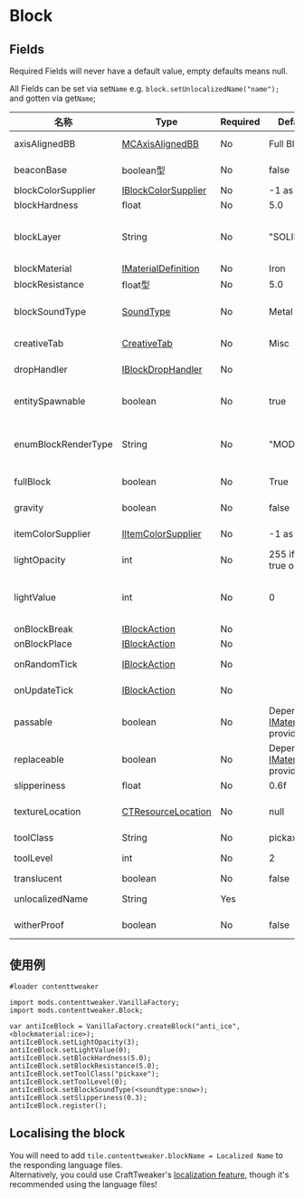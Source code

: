# Block

## Fields

Required Fields will never have a default value, empty defaults means null.

All Fields can be set via set`Name` e.g. `block.setUnlocalizedName("name");` and gotten via get`Name`;

| 名称                  | Type                                                                                                      | Required | Default Value                                                                                                  | Notes                                                                                               |
| ------------------- | --------------------------------------------------------------------------------------------------------- | -------- | -------------------------------------------------------------------------------------------------------------- | --------------------------------------------------------------------------------------------------- |
| axisAlignedBB       | [MCAxisAlignedBB](/Mods/ContentTweaker/Vanilla/Types/Block/MCAxisAlignedBB/)                              | No       | Full Block                                                                                                     | Lets you set the block's bounding box                                                               |
| beaconBase          | boolean型                                                                                                  | No       | false                                                                                                          | Can this block be used as part of a beacon's base?                                                  |
| blockColorSupplier  | [IBlockColorSupplier](/Mods/ContentTweaker/Vanilla/Advanced_Functionality/Functions/IBlockColorSupplier/) | No       | -1 as color                                                                                                    | The block's color                                                                                   |
| blockHardness       | float                                                                                                     | No       | 5.0                                                                                                            | How long it takes to break                                                                          |
| blockLayer          | String                                                                                                    | No       | "SOLID"                                                                                                        | "SOLID", "CUTOUT_MIPPED", "CUTOUT", "TRANSLUCENT"                                                   |
| blockMaterial       | [IMaterialDefinition](/Mods/ContentTweaker/Vanilla/Types/Block/IMaterialDefinition/)                      | No       | Iron                                                                                                           | The Block's base material                                                                           |
| blockResistance     | float型                                                                                                    | No       | 5.0                                                                                                            | Explosion resistance                                                                                |
| blockSoundType      | [SoundType](/Mods/ContentTweaker/Vanilla/Types/Sound/ISoundTypeDefinition/)                               | No       | Metal                                                                                                          | The Block's sound type (determines things like the breaking sound)                                  |
| creativeTab         | [CreativeTab](/Mods/ContentTweaker/Vanilla/Creatable_Content/Creative_Tab/)                               | No       | Misc                                                                                                           | The Creative tab the item will appear in                                                            |
| dropHandler         | [IBlockDropHandler](/Mods/ContentTweaker/Vanilla/Advanced_Functionality/Functions/IBlockDropHandler/)     | No       |                                                                                                                | The Creative tab the item will appear in                                                            |
| entitySpawnable     | boolean                                                                                                   | No       | true                                                                                                           | Can be used to prevent any entities from spawning on this block                                     |
| enumBlockRenderType | String                                                                                                    | No       | "MODEL"                                                                                                        | "INVISIBLE", "LIQUID", "ENTITYBLOCK_ANIMATED", "MODEL" → Sets how the block is rendered             |
| fullBlock           | boolean                                                                                                   | No       | True                                                                                                           | Used for rendering and light calculations                                                           |
| gravity             | boolean                                                                                                   | No       | false                                                                                                          | Is this block affected by gravity                                                                   |
| itemColorSupplier   | [IItemColorSupplier](/Mods/ContentTweaker/Vanilla/Advanced_Functionality/Functions/IItemColorSupplier/)   | No       | -1 as color                                                                                                    | The block's color when it is in item form                                                           |
| lightOpacity        | int                                                                                                       | No       | 255 if fullBlock is true or 0                                                                                  | Does Light pass through                                                                             |
| lightValue          | int                                                                                                       | No       | 0                                                                                                              | Light level of block, ranges from 0-1. This value is multiplied by 15 to determine the final value. |
| onBlockBreak        | [IBlockAction](/Mods/ContentTweaker/Vanilla/Advanced_Functionality/Functions/IBlockAction/)               | No       |                                                                                                                | Called when Block is broken.                                                                        |
| onBlockPlace        | [IBlockAction](/Mods/ContentTweaker/Vanilla/Advanced_Functionality/Functions/IBlockAction/)               | No       |                                                                                                                | Called when Block is placed.                                                                        |
| onRandomTick        | [IBlockAction](/Mods/ContentTweaker/Vanilla/Advanced_Functionality/Functions/IBlockAction/)               | No       |                                                                                                                | Called on a random tick event.                                                                      |
| onUpdateTick        | [IBlockAction](/Mods/ContentTweaker/Vanilla/Advanced_Functionality/Functions/IBlockAction/)               | No       |                                                                                                                | Called when Block receives a block update.                                                          |
| passable            | boolean                                                                                                   | No       | Depending on the [IMaterialDefinition](/Mods/ContentTweaker/Vanilla/Types/Block/IMaterialDefinition/) provided | Can players pass through this block?                                                                |
| replaceable         | boolean                                                                                                   | No       | Depending on the [IMaterialDefinition](/Mods/ContentTweaker/Vanilla/Types/Block/IMaterialDefinition/) provided | Can this block be replaced by another block?                                                        |
| slipperiness        | float                                                                                                     | No       | 0.6f                                                                                                           | Ice blocks are 0.98f                                                                                |
| textureLocation     | [CTResourceLocation](/Mods/ContentTweaker/Vanilla/Types/Resources/CTResourceLocation/)                    | No       | null                                                                                                           | The block's resource location, used for textures etc.                                               |
| toolClass           | String                                                                                                    | No       | pickaxe                                                                                                        | Tool required to Break Block                                                                        |
| toolLevel           | int                                                                                                       | No       | 2                                                                                                              | Tool Level required to Break Block                                                                  |
| translucent         | boolean                                                                                                   | No       | false                                                                                                          | Is see through                                                                                      |
| unlocalizedName     | String                                                                                                    | Yes      |                                                                                                                | Name, should be all lowercase                                                                       |
| witherProof         | boolean                                                                                                   | No       | false                                                                                                          | Can Wither's destroy this block                                                                     |

## 使用例

```zenscript
#loader contenttweaker

import mods.contenttweaker.VanillaFactory;
import mods.contenttweaker.Block;

var antiIceBlock = VanillaFactory.createBlock("anti_ice", <blockmaterial:ice>);
antiIceBlock.setLightOpacity(3);
antiIceBlock.setLightValue(0);
antiIceBlock.setBlockHardness(5.0);
antiIceBlock.setBlockResistance(5.0);
antiIceBlock.setToolClass("pickaxe");
antiIceBlock.setToolLevel(0);
antiIceBlock.setBlockSoundType(<soundtype:snow>);
antiIceBlock.setSlipperiness(0.3);
antiIceBlock.register();
```

## Localising the block

You will need to add `tile.contenttweaker.blockName = Localized Name` to the responding language files.  
Alternatively, you could use CraftTweaker's [localization feature](/Vanilla/Game/IGame/), though it's recommended using the language files!